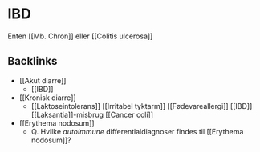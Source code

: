 # IBD
Enten [[Mb. Chron]] eller [[Colitis ulcerosa]]

## Backlinks
* [[Akut diarre]]
	* [[IBD]]
* [[Kronisk diarre]]
	* [[Laktoseintolerans]]
[[Irritabel tyktarm]]
[[Fødevareallergi]]
[[IBD]]
[[Laksantia]]-misbrug
[[Cancer coli]]
* [[Erythema nodosum]]
	* Q. Hvilke *autoimmune* differentialdiagnoser findes til [[Erythema nodosum]]?

<!-- {BearID:3E72174F-22BE-4F27-B0C0-95581B9C1117-21575-00002653A1EA280B} -->
